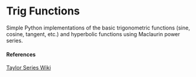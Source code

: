 # Trig Functions
Simple Python implementations of the basic trigonometric functions (sine, cosine, tangent, etc.) and hyperbolic functions using Maclaurin power series.

#### References
[Taylor Series Wiki](https://en.wikipedia.org/wiki/Taylor_series#Trigonometric_functions)